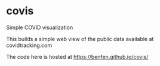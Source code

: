 # covis
Simple COVID visualization

This builds a simple web view of the public data available at covidtracking.com

The code here is hosted at https://benfen.github.io/covis/
